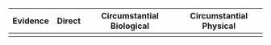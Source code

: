 | Evidence | Direct | Circumstantial Biological | Circumstantial Physical |
| -------- | ------ | ------------------------- | ----------------------- |
|          |        |                           |                         |
